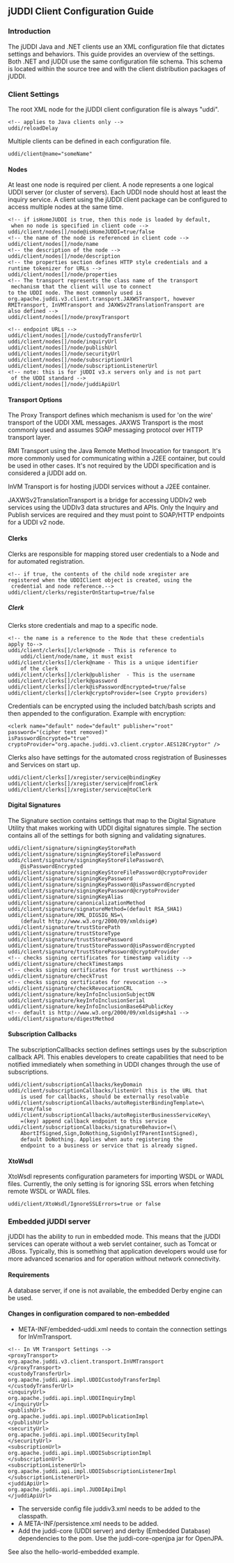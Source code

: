 ## jUDDI Client Configuration Guide


### Introduction

The jUDDI Java and .NET clients use an XML configuration file that dictates settings and behaviors.
This guide provides an overview of the settings. Both .NET and jUDDI use the same configuration file schema. This schema is located within the source tree and with the client distribution packages of jUDDI.

### Client Settings

The root XML node for the jUDDI client configuration file is always "uddi".

````
<!-- applies to Java clients only -->
uddi/reloadDelay
````

Multiple clients can be defined in each configuration file.

````
uddi/client@name="someName"
````

#### Nodes

At least one node is required per client. A node represents a one logical UDDI server (or cluster of servers). Each UDDI node should host at least the inquiry service. A client using the jUDDI client package can be configured to access multiple nodes at the same time.

````
<!-- if isHomeJUDDI is true, then this node is loaded by default,
 when no node is specified in client code -->
uddi/client/nodes[]/node@isHomeJUDDI=true/false
<!-- the name of the node is referenced in client code -->
uddi/client/nodes[]/node/name
<!-- the description of the node -->
uddi/client/nodes[]/node/description
<!-- the properties section defines HTTP style credentials and a 
runtime tokenizer for URLs -->
uddi/client/nodes[]/node/properties
<!-- The transport represents the class name of the transport
 mechanism that the client will use to connect
to the UDDI node. The most commonly used is 
org.apache.juddi.v3.client.transport.JAXWSTransport, however
RMITransport, InVMTransport and JAXWSv2TranslationTransport are 
also defined -->
uddi/client/nodes[]/node/proxyTransport

<!-- endpoint URLs -->
uddi/client/nodes[]/node/custodyTransferUrl
uddi/client/nodes[]/node/inquiryUrl
uddi/client/nodes[]/node/publishUrl
uddi/client/nodes[]/node/securityUrl
uddi/client/nodes[]/node/subscriptionUrl
uddi/client/nodes[]/node/subscriptionListenerUrl
<!-- note: this is for jUDDI v3.x servers only and is not part
 of the UDDI standard -->
uddi/client/nodes[]/node/juddiApiUrl
````

#### Transport Options

The Proxy Transport defines which mechanism is used for 'on the wire' transport of the UDDI XML messages. JAXWS Transport is the most commonly used and assumes SOAP messaging protocol over HTTP transport layer.

RMI Transport using the Java Remote Method Invocation for transport. It's more commonly used for communicating within a J2EE container, but could be used in other cases. It's not required by the UDDI specification and is considered a jUDDI add on.

InVM Transport is for hosting jUDDI services without a J2EE container.

JAXWSv2TranslationTransport is a bridge for accessing UDDIv2 web services using the UDDIv3 data structures and APIs. Only the Inquiry and Publish services are required and they must point to SOAP/HTTP endpoints for a UDDI v2 node.

#### Clerks

Clerks are responsible for mapping stored user credentials to a Node and for automated registration. 

````
<!-- if true, the contents of the child node xregister are 
registered when the UDDIClient object is created, using the
 credential and node reference.-->
uddi/client/clerks/registerOnStartup=true/false
````

##### Clerk

Clerks store credentials and map to a specific node.

````
<!-- the name is a reference to the Node that these credentials 
apply to-->
uddi/client/clerks[]/clerk@node - This is reference to 
	uddi/client/node/name, it must exist
uddi/client/clerks[]/clerk@name - This is a unique identifier 
	of the clerk
uddi/client/clerks[]/clerk@publisher  - This is the username
uddi/client/clerks[]/clerk@password
uddi/client/clerks[]/clerk@isPasswordEncrypted=true/false
uddi/client/clerks[]/clerk@cryptoProvider=(see Crypto providers)
````

Credentials can be encrypted using the included batch/bash scripts and then appended to the configuration. Example with encryption:

````
<clerk name="default" node="default" publisher="root" 
password="(cipher text removed)"
isPasswordEncrypted="true" 
cryptoProvider="org.apache.juddi.v3.client.cryptor.AES128Cryptor" />
````

Clerks also have settings for the automated cross registration of Businesses and Services on start up. 

````
uddi/client/clerks[]/xregister/service@bindingKey
uddi/client/clerks[]/xregister/service@fromClerk
uddi/client/clerks[]/xregister/service@toClerk
````

#### Digital Signatures

The Signature section contains settings that map to the Digital Signature Utility that makes working with UDDI digital signatures simple. The section contains all of the settings for both signing and validating signatures.

````
uddi/client/signature/signingKeyStorePath
uddi/client/signature/signingKeyStoreFilePassword
uddi/client/signature/signingKeyStoreFilePassword\
	@isPasswordEncrypted
uddi/client/signature/signingKeyStoreFilePassword@cryptoProvider
uddi/client/signature/signingKeyPassword
uddi/client/signature/signingKeyPassword@isPasswordEncrypted
uddi/client/signature/signingKeyPassword@cryptoProvider
uddi/client/signature/signingKeyAlias
uddi/client/signature/canonicalizationMethod
uddi/client/signature/signatureMethod=(default RSA_SHA1)
uddi/client/signature/XML_DIGSIG_NS=\
	(default http://www.w3.org/2000/09/xmldsig#)
uddi/client/signature/trustStorePath
uddi/client/signature/trustStoreType
uddi/client/signature/trustStorePassword
uddi/client/signature/trustStorePassword@isPasswordEncrypted
uddi/client/signature/trustStorePassword@cryptoProvider
<!-- checks signing certificates for timestamp validity -->
uddi/client/signature/checkTimestamps
<!-- checks signing certificates for trust worthiness -->
uddi/client/signature/checkTrust
<!-- checks signing certificates for revocation -->
uddi/client/signature/checkRevocationCRL
uddi/client/signature/keyInfoInclusionSubjectDN
uddi/client/signature/keyInfoInclusionSerial
uddi/client/signature/keyInfoInclusionBase64PublicKey
<!-- default is http://www.w3.org/2000/09/xmldsig#sha1 -->
uddi/client/signature/digestMethod
````

#### Subscription Callbacks

The subscriptionCallbacks section defines settings uses by the subscription callback API. This enables developers to create capabilities that need to be notified immediately when something in UDDI changes through the use of subscriptions. 

````
uddi/client/subscriptionCallbacks/keyDomain
uddi/client/subscriptionCallbacks/listenUrl this is the URL that 
	is used for callbacks, should be externally resolvable
uddi/client/subscriptionCallbacks/autoRegisterBindingTemplate=\
	true/false
uddi/client/subscriptionCallbacks/autoRegisterBusinessServiceKey\
	=(key) append callback endpoint to this service
uddi/client/subscriptionCallbacks/signatureBehavior=(\
	AbortIfSigned,Sign,DoNothing,SignOnlyIfParentIsntSigned), 
	default DoNothing. Applies when auto registering the 
	endpoint to a business or service that is already signed.
````

#### XtoWsdl

XtoWsdl represents configuration parameters for importing WSDL or WADL files. Currently, the only setting is for ignoring SSL errors when fetching remote WSDL or WADL files.

````
uddi/client/XtoWsdl/IgnoreSSLErrors=true or false
````

### Embedded jUDDI server

jUDDI has the ability to run in embedded mode. This means that the jUDDI services can operate without a web servlet container, such as Tomcat or JBoss. Typically, this is something that application developers would use for more advanced scenarios and for operation without network connectivity.

#### Requirements

A database server, if one is not available, the embedded Derby engine can be used.

#### Changes in configuration compared to non-embedded

* META-INF/embedded-uddi.xml needs to contain the connection settings for InVmTransport.
````
<!-- In VM Transport Settings -->
<proxyTransport>
org.apache.juddi.v3.client.transport.InVMTransport
</proxyTransport>
<custodyTransferUrl>
org.apache.juddi.api.impl.UDDICustodyTransferImpl
</custodyTransferUrl>
<inquiryUrl>
org.apache.juddi.api.impl.UDDIInquiryImpl
</inquiryUrl>
<publishUrl>
org.apache.juddi.api.impl.UDDIPublicationImpl
</publishUrl>
<securityUrl>
org.apache.juddi.api.impl.UDDISecurityImpl
</securityUrl>
<subscriptionUrl>
org.apache.juddi.api.impl.UDDISubscriptionImpl
</subscriptionUrl>
<subscriptionListenerUrl>
org.apache.juddi.api.impl.UDDISubscriptionListenerImpl
</subscriptionListenerUrl>
<juddiApiUrl>
org.apache.juddi.api.impl.JUDDIApiImpl
</juddiApiUrl>
````

* The serverside config file juddiv3.xml needs to be added to the classpath.
* A META-INF/persistence.xml needs to be added.
* Add the juddi-core (UDDI server) and derby (Embedded Database) dependencies to the pom. Use the juddi-core-openjpa jar for OpenJPA.

See also the hello-world-embedded example.
